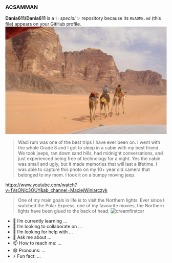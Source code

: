 ### ACSAMMAN


**Dania611/Dania611** is a ✨ _special_ ✨ repository because its `README.md` (this file) appears on your GitHub profile.
![wadirum](/DSC04844.JPEG)
> Wadi rum was one of the best trips I have ever been on. I went with the whole Grade 8 and I got to sleep in a cabin with my best friend. We took jeeps, ran down sand hills, had midnight conversations, and just experienced being free of technology for a night. Yes the cabin was small and ugly, but it made memories that will last a lifetime. I was able to capture this photo on my 10+ year old camera that belonged to my mom. I took it on a bumpy moving jeep.

<https://www.youtube.com/watch?v=fVsONlc3OUY&ab_channel=MaciejWiniarczyk>
>One of my main goals in life is to visit the Northern lights. Ever since I watched the Polar Express, one of my favourite movies, the Northern lights have been glued to the back of head.
![dreamfirstcar](/https://i.pinimg.com/564x/0d/2a/87/0d2a87e9f3b290102194a735db75d84d.jpg)
- 🌱 I’m currently learning ...
- 👯 I’m looking to collaborate on ...
- 🤔 I’m looking for help with ...
- 💬 Ask me about ...
- 📫 How to reach me: ...
- 😄 Pronouns: ...
- ⚡ Fun fact: ...

